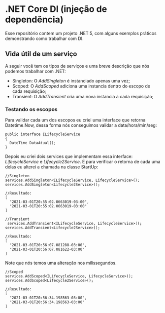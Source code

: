 # .NET Core DI (injeção de dependência) 
Esse repositório contem um projeto .NET 5, com alguns exemplos práticos demonstrando como trabalhar com DI.

## Vida útil de um serviço

A seguir você tem os tipos de serviços e uma breve descrição que nós podemos trabalhar com .NET:

* Singleton: O *AddSingleton* é instanciado apenas uma vez;
* Scoped: O *AddScoped*  adiciona uma instancia dentro do escopo de cada requisição;
* Transient: O *AddTransient* cria uma nova instancia a cada requisição;

### Testando os escopos

Para validar cada um dos escopos eu criei uma interface que retorna Datetime.Now, dessa forma nós conseguimos validar a data/hora/min/seg:

```Csharp
public interface ILifecycleService
{
  DateTime DataAtual();
}
```

Depois eu criei dois services que implementam essa interface: *LifecycleService* e *Lifecycle2Service*. E para verificar o retorna de cada uma delas eu alterei a chamada na classe StartUp:


```Csharp
//Singleton
services.AddSingleton<ILifecycleService, LifecycleService>();
services.AddSingleton<Lifecycle2Service>();

//Resultado:
[
  "2021-03-01T20:55:02.0663019-03:00",
  "2021-03-01T20:55:02.0663019-03:00"
]
```

```Csharp
//Transient
 services.AddTransient<ILifecycleService, LifecycleService>();
services.AddTransient<Lifecycle2Service>();

//Resultado:
[
  "2021-03-01T20:56:07.081288-03:00",
  "2021-03-01T20:56:07.081622-03:00"
]
```
Note que nós temos uma alteração nos milissegundos.

```Csharp
//Scoped
services.AddScoped<ILifecycleService, LifecycleService>();
services.AddScoped<Lifecycle2Service>();

//Resultado:
[
  "2021-03-01T20:56:34.198563-03:00",
  "2021-03-01T20:56:34.198563-03:00"
]
```